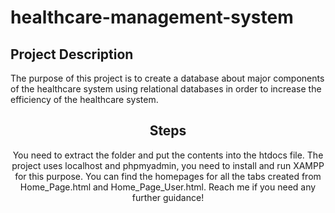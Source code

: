 # healthcare-management-system
<h2>
Project Description
</h2>
The purpose of this project is to create a database about major components of the 
healthcare system using relational databases in order to increase the efficiency of the healthcare 
system. 
</p>
<center>

<h2>
Steps
</h2>
You need to extract the folder and put the contents into the htdocs file. The project uses localhost and phpmyadmin, you need to install and run XAMPP for this purpose. You can find the homepages for all the tabs created from Home_Page.html and Home_Page_User.html. Reach me if you need any further guidance!
</p>
<center>
